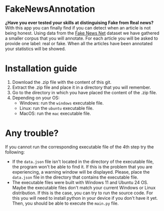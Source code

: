 # FakeNewsAnnotation
**¿Have you ever tested your skills at distinguising Fake from Real news?** With this app you can finally find if you can detect when an article is not being honest. Using data from the [Fake News Net](https://github.com/KaiDMML/FakeNewsNet) dataset we have gathered a smaller corpus that you will annotate. For each article you will be asked to provide one label: real or fake. When all the articles have been annotated your statistics will be showed.

# Installation guide
1. Download the .zip file with the content of this git.
2. Extract the .zip file and place it in a directory that you will remember.
3. Go to the directory in which you have placed the content of the .zip file.
4. Depending on your OS:
    - Windows: run the `windows` executable file.
    - Linux: run the `ubuntu` executable file.
    - MacOS: run the `mac` executable file.

# Any trouble?
If you cannot run the corresponding executable file of the 4th step try the following:
- If the `data.json` file isn't located in the directory of the executable file, the program won't be able to find it. If this is the problem that you are experiencing, a warning window will be displayed. Please, place the `data.json` file in the directory that contains the executable file.
- The executable files were built with Windows 11 and Ubuntu 24 OS. Maybe the executable files don't match your current Windows or Linux distribution. If this is the case, you can try to run the source code. For this you will need to install python in your device if you don't have it yet. Then, you should be able to execute the `main.py` file.